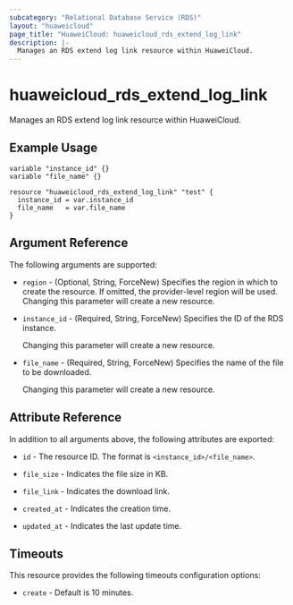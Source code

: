 ```yaml
---
subcategory: "Relational Database Service (RDS)"
layout: "huaweicloud"
page_title: "HuaweiCloud: huaweicloud_rds_extend_log_link"
description: |-
  Manages an RDS extend log link resource within HuaweiCloud.
---
```


# huaweicloud_rds_extend_log_link

Manages an RDS extend log link resource within HuaweiCloud.  

## Example Usage

```hcl
variable "instance_id" {}
variable "file_name" {}

resource "huaweicloud_rds_extend_log_link" "test" {
  instance_id = var.instance_id
  file_name   = var.file_name
}
```

## Argument Reference

The following arguments are supported:

* `region` - (Optional, String, ForceNew) Specifies the region in which to create the resource.
  If omitted, the provider-level region will be used. Changing this parameter will create a new resource.

* `instance_id` - (Required, String, ForceNew) Specifies the ID of the RDS instance.

  Changing this parameter will create a new resource.

* `file_name` - (Required, String, ForceNew) Specifies the name of the file to be downloaded.

  Changing this parameter will create a new resource.

## Attribute Reference

In addition to all arguments above, the following attributes are exported:

* `id` - The resource ID. The format is  `<instance_id>/<file_name>`.

* `file_size` - Indicates the file size in KB.

* `file_link` - Indicates the download link.

* `created_at` - Indicates the creation time.

* `updated_at` - Indicates the last update time.

## Timeouts

This resource provides the following timeouts configuration options:

* `create` - Default is 10 minutes.
